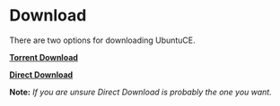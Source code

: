 # Download

There are two options for downloading UbuntuCE.

**[Torrent Download](https://sourceforge.net/projects/ubuntuce/files/ubuntu-ce-latest.torrent/download)**

**[Direct Download](https://sourceforge.net/projects/ubuntuce/files/latest/download)**

**Note:** *If you are unsure Direct Download is probably the one you want.*
